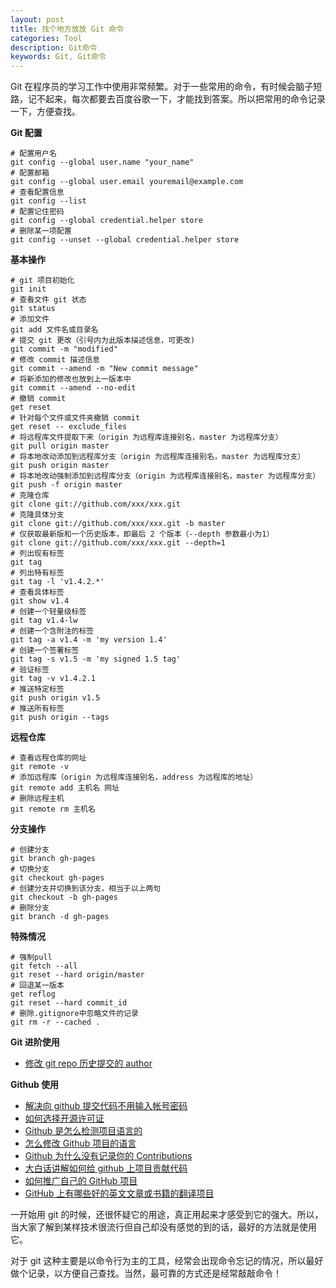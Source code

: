 ```yaml
---
layout: post
title: 找个地方放放 Git 命令
categories: Tool
description: Git命令
keywords: Git, Git命令
---
```


Git 在程序员的学习工作中使用非常频繁。对于一些常用的命令，有时候会脑子短路，记不起来，每次都要去百度谷歌一下，才能找到答案。所以把常用的命令记录一下，方便查找。

**Git 配置**

```shell
# 配置用户名
git config --global user.name "your_name"
# 配置邮箱
git config --global user.email youremail@example.com
# 查看配置信息
git config --list
# 配置记住密码
git config --global credential.helper store
# 删除某一项配置
git config --unset --global credential.helper store
```

**基本操作**

```shell
# git 项目初始化
git init
# 查看文件 git 状态
git status
# 添加文件
git add 文件名或目录名
# 提交 git 更改（引号内为此版本描述信息，可更改)
git commit -m "modified"
# 修改 commit 描述信息
git commit --amend -m "New commit message"
# 将新添加的修改也放到上一版本中
git commit --amend --no-edit
# 撤销 commit
get reset
# 针对每个文件或文件夹撤销 commit
get reset -- exclude_files
# 将远程库文件提取下来（origin 为远程库连接别名，master 为远程库分支）
git pull origin master
# 将本地改动添加到远程库分支（origin 为远程库连接别名，master 为远程库分支）
git push origin master
# 将本地改动强制添加到远程库分支（origin 为远程库连接别名，master 为远程库分支）
git push -f origin master
# 克隆仓库
git clone git://github.com/xxx/xxx.git
# 克隆具体分支
git clone git://github.com/xxx/xxx.git -b master
# 仅获取最新版和一个历史版本，即最后 2 个版本（--depth 参数最小为1）
git clone git://github.com/xxx/xxx.git --depth=1
# 列出现有标签
git tag
# 列出特有标签
git tag -l 'v1.4.2.*'
# 查看具体标签
git show v1.4
# 创建一个轻量级标签
git tag v1.4-lw
# 创建一个含附注的标签
git tag -a v1.4 -m 'my version 1.4'
# 创建一个签署标签
git tag -s v1.5 -m 'my signed 1.5 tag'
# 验证标签
git tag -v v1.4.2.1
# 推送特定标签
git push origin v1.5
# 推送所有标签
git push origin --tags
```

**远程仓库**

```shell
# 查看远程仓库的网址
git remote -v
# 添加远程库（origin 为远程库连接别名，address 为远程库的地址）
git remote add 主机名 网址
# 删除远程主机
git remote rm 主机名
```

**分支操作**

```shell
# 创建分支
git branch gh-pages
# 切换分支
git checkout gh-pages
# 创建分支并切换到该分支，相当于以上两句
git checkout -b gh-pages
# 删除分支
git branch -d gh-pages
```

**特殊情况**

```shell
# 强制pull
git fetch --all
git reset --hard origin/master
# 回退某一版本
get reflog
git reset --hard commit_id
# 删除.gitignore中忽略文件的记录
git rm -r --cached .
```

**Git 进阶使用**

- [修改 git repo 历史提交的 author](https://baurine.github.io/2015/08/22/git_update_author.html)

**Github 使用**

- [解决向 github 提交代码不用输入帐号密码](https://segmentfault.com/a/1190000008435592)
- [如何选择开源许可证](http://www.ruanyifeng.com/blog/2011/05/how_to_choose_free_software_licenses.html)
- [Github 是怎么检测项目语言的](http://stackoverflow.com/questions/5318580/how-does-github-figure-out-a-projects-language)
- [怎么修改 Github 项目的语言](http://stackoverflow.com/questions/13597892/how-to-change-the-language-of-a-repository-on-github/27099628#27099628)
- [Github 为什么没有记录你的 Contributions](https://zhuanlan.zhihu.com/p/20490947)
- [大白话讲解如何给 github 上项目贡献代码](https://site.douban.com/196781/widget/notes/12161495/note/269163206/?)
- [如何推广自己的 GitHub 项目](http://www.jianshu.com/p/f2483bd8da43)
- [GitHub 上有哪些好的英文文章或书籍的翻译项目](https://www.zhihu.com/question/27410763)

一开始用 git 的时候，还很怀疑它的用途，真正用起来才感受到它的强大。所以，当大家了解到某样技术很流行但自己却没有感觉的到的话，最好的方法就是使用它。

对于 git 这种主要是以命令行为主的工具，经常会出现命令忘记的情况，所以最好做个记录，以方便自己查找。当然，最可靠的方式还是经常敲敲命令！
